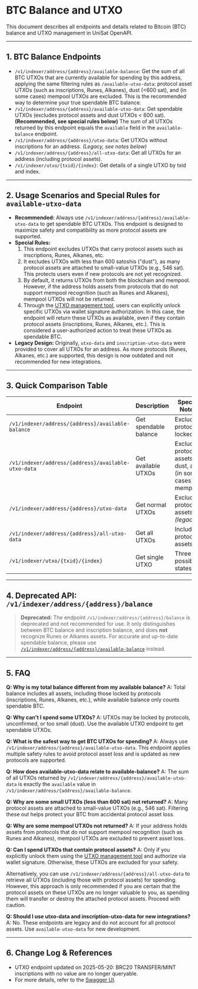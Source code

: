 # BTC Balance and UTXO

This document describes all endpoints and details related to Bitcoin (BTC) balance and UTXO management in UniSat OpenAPI.

---

## 1. BTC Balance Endpoints

- `/v1/indexer/address/{address}/available-balance`: Get the sum of all BTC UTXOs that are currently available for spending by this address, applying the same filtering rules as `/available-utxo-data`: protocol asset UTXOs (such as inscriptions, Runes, Alkanes), dust (<600 sat), and (in some cases) mempool UTXOs are excluded. This is the recommended way to determine your true spendable BTC balance.
- `/v1/indexer/address/{address}/available-utxo-data`: Get spendable UTXOs (excludes protocol assets and dust UTXOs < 600 sat). **(Recommended, see special rules below)** The sum of all UTXOs returned by this endpoint equals the `available` field in the `available-balance` endpoint.
- `/v1/indexer/address/{address}/utxo-data`: Get UTXOs without inscriptions for an address. *(Legacy, see notes below)*
- `/v1/indexer/address/{address}/all-utxo-data`: Get all UTXOs for an address (including protocol assets).
- `/v1/indexer/utxo/{txid}/{index}`: Get details of a single UTXO by txid and index.

---

## 2. Usage Scenarios and Special Rules for `available-utxo-data`

- **Recommended:** Always use `/v1/indexer/address/{address}/available-utxo-data` to get spendable BTC UTXOs. This endpoint is designed to maximize safety and compatibility as more protocol assets are supported.
- **Special Rules:**
  1. This endpoint excludes UTXOs that carry protocol assets such as inscriptions, Runes, Alkanes, etc.
  2. It excludes UTXOs with less than 600 satoshis ("dust"), as many protocol assets are attached to small-value UTXOs (e.g., 546 sat). This protects users even if new protocols are not yet recognized.
  3. By default, it returns UTXOs from both the blockchain and mempool. However, if the address holds assets from protocols that do not support mempool recognition (such as Runes and Alkanes), mempool UTXOs will not be returned.
  4. Through the [UTXO management tool](https://unisat.io/utxo), users can explicitly unlock specific UTXOs via wallet signature authorization. In this case, the endpoint will return these UTXOs as available, even if they contain protocol assets (inscriptions, Runes, Alkanes, etc.). This is considered a user-authorized action to treat these UTXOs as spendable BTC.
- **Legacy Design:** Originally, `utxo-data` and `inscription-utxo-data` were provided to cover all UTXOs for an address. As more protocols (Runes, Alkanes, etc.) are supported, this design is now outdated and not recommended for new integrations.

---

## 3. Quick Comparison Table

| Endpoint | Description | Special Notes |
|----------|-------------|--------------|
| `/v1/indexer/address/{address}/available-balance` | Get spendable balance | Excludes protocol-locked |
| `/v1/indexer/address/{address}/available-utxo-data` | Get available UTXOs | Excludes protocol assets, dust, and (in some cases) mempool |
| `/v1/indexer/address/{address}/utxo-data` | Get normal UTXOs | Excludes protocol assets *(legacy)* |
| `/v1/indexer/address/{address}/all-utxo-data` | Get all UTXOs | Includes protocol assets |
| `/v1/indexer/utxo/{txid}/{index}` | Get single UTXO | Three possible states |

---

## 4. Deprecated API: `/v1/indexer/address/{address}/balance`

> **Deprecated:**
> The endpoint `/v1/indexer/address/{address}/balance` is deprecated and not recommended for use.
> It only distinguishes between BTC balance and inscription balance, and does **not** recognize Runes or Alkanes assets.
> For accurate and up-to-date spendable balance, please use [`/v1/indexer/address/{address}/available-balance`](#) instead.

---

## 5. FAQ

**Q: Why is my total balance different from my available balance?**
A: Total balance includes all assets, including those locked by protocols (inscriptions, Runes, Alkanes, etc.), while available balance only counts spendable BTC.

**Q: Why can't I spend some UTXOs?**
A: UTXOs may be locked by protocols, unconfirmed, or too small (dust). Use the available UTXO endpoint to get spendable UTXOs.

**Q: What is the safest way to get BTC UTXOs for spending?**
A: Always use `/v1/indexer/address/{address}/available-utxo-data`. This endpoint applies multiple safety rules to avoid protocol asset loss and is updated as new protocols are supported.

**Q: How does available-utxo-data relate to available-balance?**
A: The sum of all UTXOs returned by `/v1/indexer/address/{address}/available-utxo-data` is exactly the `available` value in `/v1/indexer/address/{address}/available-balance`.

**Q: Why are some small UTXOs (less than 600 sat) not returned?**
A: Many protocol assets are attached to small-value UTXOs (e.g., 546 sat). Filtering these out helps protect your BTC from accidental protocol asset loss.

**Q: Why are some mempool UTXOs not returned?**
A: If your address holds assets from protocols that do not support mempool recognition (such as Runes and Alkanes), mempool UTXOs are excluded to prevent asset loss.

**Q: Can I spend UTXOs that contain protocol assets?**
A: Only if you explicitly unlock them using the [UTXO management tool](https://unisat.io/utxo) and authorize via wallet signature. Otherwise, these UTXOs are excluded for your safety.

Alternatively, you can use `/v1/indexer/address/{address}/all-utxo-data` to retrieve all UTXOs (including those with protocol assets) for spending. However, this approach is only recommended if you are certain that the protocol assets on these UTXOs are no longer valuable to you, as spending them will transfer or destroy the attached protocol assets. Proceed with caution.

**Q: Should I use utxo-data and inscription-utxo-data for new integrations?**
A: No. These endpoints are legacy and do not account for all protocol assets. Use `available-utxo-data` for new development.


---

## 6. Change Log & References

- UTXO endpoint updated on 2025-05-20: BRC20 TRANSFER/MINT inscriptions with no value are no longer queryable.
- For more details, refer to the [Swagger UI](https://open-api.unisat.io/#/). 